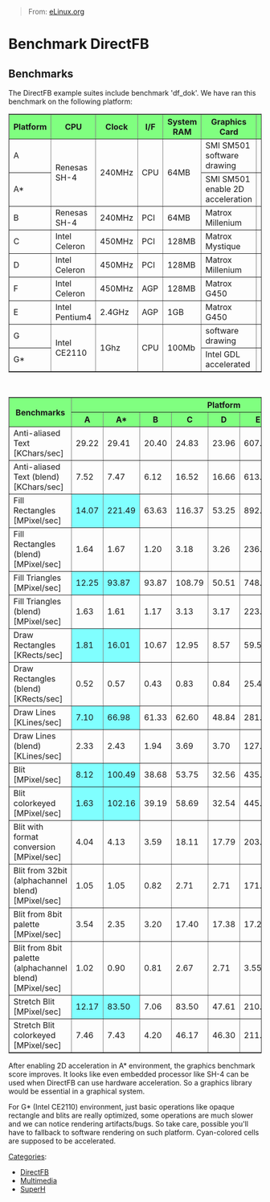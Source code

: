 > From: [eLinux.org](http://eLinux.org/Benchmark_DirectFB "http://eLinux.org/Benchmark_DirectFB")


# Benchmark DirectFB



## Benchmarks

The DirectFB example suites include benchmark 'df\_dok'. We have ran
this benchmark on the following platform:

<table border="1" cellpadding="5" cellspacing="0" align="center">
<tr>
<th style="background:#80FF80;"><b>Platform</b>
</th>
<th style="background:#80FF80;"><b>CPU</b>
</th>
<th style="background:#80FF80;"><b>Clock</b>
</th>
<th style="background:#80FF80;"><b>I/F</b>
</th>
<th style="background:#80FF80;"><b>System RAM</b>
</th>
<th style="background:#80FF80;"><b>Graphics Card</b>
</th>
<th style="background:#80FF80;"><b>Kernel Version</b>
</th></tr>
<tr>
<td>A</td>
<td rowspan="2">Renesas SH-4</td>
<td rowspan="2">240MHz</td>
<td rowspan="2">CPU</td>
<td rowspan="2">64MB</td>
<td>SMI SM501 software drawing</td>
<td>2.4.20 CELF
</td></tr>
<tr>
<td>A*</td>
<td>SMI SM501 enable 2D acceleration</td>
<td>2.4.20 CELF
</td></tr>
<tr>
<td>B</td>
<td>Renesas SH-4</td>
<td>240MHz</td>
<td>PCI</td>
<td>64MB</td>
<td>Matrox Millenium</td>
<td>2.4.19
</td></tr>
<tr>
<td>C</td>
<td>Intel Celeron </td>
<td>450MHz</td>
<td>PCI</td>
<td>128MB</td>
<td>Matrox Mystique</td>
<td>2.4.20
</td></tr>
<tr>
<td>D</td>
<td>Intel Celeron </td>
<td>450MHz</td>
<td>PCI</td>
<td>128MB</td>
<td>Matrox Millenium</td>
<td>2.4.20
</td></tr>
<tr>
<td>F</td>
<td>Intel Celeron </td>
<td>450MHz</td>
<td>AGP</td>
<td>128MB</td>
<td>Matrox G450</td>
<td>2.4.20
</td></tr>
<tr>
<td>E</td>
<td>Intel Pentium4</td>
<td>2.4GHz</td>
<td>AGP</td>
<td>1GB</td>
<td>Matrox G450</td>
<td>2.4.20
</td></tr>
<tr>
<td>G</td>
<td rowspan="2">Intel CE2110</td>
<td rowspan="2">1Ghz</td>
<td rowspan="2">CPU</td>
<td rowspan="2">100Mb</td>
<td>software drawing</td>
<td>2.6.16
</td></tr>
<tr>
<td>G*</td>
<td>Intel GDL accelerated</td>
<td>2.6.16
</td></tr></table>
<p><br />
</p>
<table border="1" cellpadding="5" cellspacing="0" align="center">
<tr>
<th style="background:#80FF80;" rowspan="2"><b>Benchmarks</b>
</th>
<th style="background:#80FF80;" colspan="9"><b>Platform</b>
</th></tr>
<tr>
<th style="background:#80FF80;"><b>A</b>
</th>
<th style="background:#80FF80;"><b>A*</b>
</th>
<th style="background:#80FF80;"><b>B</b>
</th>
<th style="background:#80FF80;"><b>C</b>
</th>
<th style="background:#80FF80;"><b>D</b>
</th>
<th style="background:#80FF80;"><b>E</b>
</th>
<th style="background:#80FF80;"><b>F</b>
</th>
<th style="background:#80FF80;"><b>G</b>
</th>
<th style="background:#80FF80;"><b>G*</b>
</th></tr>
<tr>
<td>Anti-aliased Text [KChars/sec]</td>
<td>29.22</td>
<td>29.41</td>
<td>20.40</td>
<td>24.83</td>
<td>23.96</td>
<td>607.39</td>
<td>750.00</td>
<td>84</td>
<td>45
</td></tr>
<tr>
<td>Anti-aliased Text (blend)  [KChars/sec]</td>
<td>7.52</td>
<td>7.47</td>
<td>6.12</td>
<td>16.52</td>
<td>16.66</td>
<td>613.00</td>
<td>752.85</td>
<td>25</td>
<td>19
</td></tr>
<tr>
<td>Fill Rectangles [MPixel/sec]</td>
<td style="background:#80FFFF;">14.07</td>
<td style="background:#80FFFF;">221.49</td>
<td>63.63</td>
<td>116.37</td>
<td>53.25</td>
<td>892.88</td>
<td>849.22</td>
<td style="background:#80FFFF;">34</td>
<td style="background:#80FFFF;">105
</td></tr>
<tr>
<td>Fill Rectangles (blend) [MPixel/sec]</td>
<td>1.64</td>
<td>1.67</td>
<td>1.20</td>
<td>3.18</td>
<td>3.26</td>
<td>236.38</td>
<td>225.84</td>
<td style="background:#80FFFF;">3</td>
<td style="background:#80FFFF;">6
</td></tr>
<tr>
<td>Fill Triangles [MPixel/sec]</td>
<td style="background:#80FFFF;">12.25</td>
<td style="background:#80FFFF;">93.87</td>
<td>93.87</td>
<td>108.79</td>
<td>50.51</td>
<td>748.55</td>
<td>730.24</td>
<td style="background:#80FFFF;">32</td>
<td style="background:#80FFFF;">1
</td></tr>
<tr>
<td>Fill Triangles (blend) [MPixel/sec]</td>
<td>1.63</td>
<td>1.61</td>
<td>1.17</td>
<td>3.13</td>
<td>3.17</td>
<td>223.32</td>
<td>218.24</td>
<td style="background:#80FFFF;">4</td>
<td style="background:#80FFFF;">0.026
</td></tr>
<tr>
<td>Draw Rectangles [KRects/sec]</td>
<td style="background:#80FFFF;">1.81</td>
<td style="background:#80FFFF;">16.01</td>
<td>10.67</td>
<td>12.95</td>
<td>8.57</td>
<td>59.53</td>
<td>36.27</td>
<td style="background:#80FFFF;">11</td>
<td style="background:#80FFFF;">3.6
</td></tr>
<tr>
<td>Draw Rectangles (blend) [KRects/sec]</td>
<td>0.52</td>
<td>0.57</td>
<td>0.43</td>
<td>0.83</td>
<td>0.84</td>
<td>25.40</td>
<td>17.09</td>
<td style="background:#80FFFF;">2.142</td>
<td style="background:#80FFFF;">0.194
</td></tr>
<tr>
<td>Draw Lines [KLines/sec]</td>
<td style="background:#80FFFF;">7.10</td>
<td style="background:#80FFFF;">66.98</td>
<td>61.33</td>
<td>62.60</td>
<td>48.84</td>
<td>281.86</td>
<td>162.40</td>
<td style="background:#80FFFF;">41</td>
<td style="background:#80FFFF;">16
</td></tr>
<tr>
<td>Draw Lines (blend) [KLines/sec]</td>
<td>2.33</td>
<td>2.43</td>
<td>1.94</td>
<td>3.69</td>
<td>3.70</td>
<td>127.29</td>
<td>80.04</td>
<td style="background:#80FFFF;">10</td>
<td style="background:#80FFFF;">7
</td></tr>
<tr>
<td>Blit [MPixel/sec]</td>
<td style="background:#80FFFF;">8.12</td>
<td style="background:#80FFFF;">100.49</td>
<td>38.68</td>
<td>53.75</td>
<td>32.56</td>
<td>435.02</td>
<td>398.84</td>
<td style="background:#80FFFF;">25</td>
<td style="background:#80FFFF;">64
</td></tr>
<tr>
<td>Blit colorkeyed [MPixel/sec]</td>
<td style="background:#80FFFF;">1.63</td>
<td style="background:#80FFFF;">102.16</td>
<td>39.19</td>
<td>58.69</td>
<td>32.54</td>
<td>445.20</td>
<td>421.97</td>
<td style="background:#80FFFF;">28</td>
<td style="background:#80FFFF;">36
</td></tr>
<tr>
<td>Blit with format conversion [MPixel/sec]</td>
<td>4.04</td>
<td>4.13</td>
<td>3.59</td>
<td>18.11</td>
<td>17.79</td>
<td>203.38</td>
<td>193.26</td>
<td style="background:#80FFFF;">13</td>
<td style="background:#80FFFF;">38
</td></tr>
<tr>
<td>Blit from 32bit (alphachannel blend) [MPixel/sec]</td>
<td>1.05</td>
<td>1.05</td>
<td>0.82</td>
<td>2.71</td>
<td>2.71</td>
<td>171.32</td>
<td>158.10</td>
<td>3</td>
<td>36
</td></tr>
<tr>
<td>Blit from 8bit palette [MPixel/sec]</td>
<td>3.54</td>
<td>2.35</td>
<td>3.20</td>
<td>17.40</td>
<td>17.38</td>
<td>17.28</td>
<td>95.17</td>
<td>-</td>
<td>-
</td></tr>
<tr>
<td>Blit from 8bit palette (alphachannel blend) [MPixel/sec]</td>
<td>1.02</td>
<td>0.90</td>
<td>0.81</td>
<td>2.67</td>
<td>2.71</td>
<td>3.55</td>
<td>5.53</td>
<td>-</td>
<td>-
</td></tr>
<tr>
<td>Stretch Blit [MPixel/sec]</td>
<td style="background:#80FFFF;">12.17</td>
<td style="background:#80FFFF;">83.50</td>
<td>7.06</td>
<td>83.50</td>
<td>47.61</td>
<td>210.32</td>
<td>220.77</td>
<td>25</td>
<td>21
</td></tr>
<tr>
<td>Stretch Blit colorkeyed [MPixel/sec]</td>
<td>7.46</td>
<td>7.43</td>
<td>4.20</td>
<td>46.17</td>
<td>46.30</td>
<td>211.97</td>
<td>221.64</td>
<td>26</td>
<td>20
</td></tr></table>


 After enabling 2D acceleration in A\* environment, the graphics
benchmark score improves. It looks like even embedded processor like
SH-4 can be used when DirectFB can use hardware acceleration. So a
graphics library would be essential in a graphical system.

For G\* (Intel CE2110) environment, just basic operations like opaque
rectangle and blits are really optimized, some operations are much
slower and we can notice rendering artifacts/bugs. So take care,
possible you'll have to fallback to software rendering on such platform.
Cyan-colored cells are supposed to be accelerated.


[Categories](http://eLinux.org/Special:Categories "Special:Categories"):

-   [DirectFB](http://eLinux.org/Category:DirectFB "Category:DirectFB")
-   [Multimedia](http://eLinux.org/Category:Multimedia "Category:Multimedia")
-   [SuperH](http://eLinux.org/Category:SuperH "Category:SuperH")

